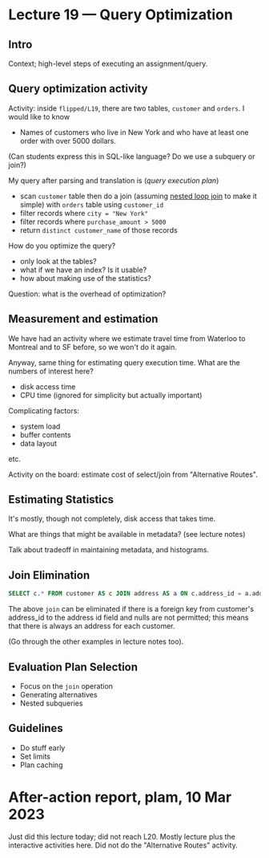 # Lecture 19 — Query Optimization

## Intro

Context; high-level steps of executing an assignment/query.

## Query optimization activity

Activity: inside `flipped/L19`, there are two tables, `customer` and `orders`. I
would like to know

* Names of customers who live in New York and who have at least one order with over
  5000 dollars.

(Can students express this in SQL-like language? Do we use a subquery or join?)

My query after parsing and translation is (*query execution plan*)

* scan `customer` table then do a join (assuming [nested loop
  join](https://en.wikipedia.org/wiki/Nested_loop_join) to make it simple) with
  `orders` table using `customer_id`
* filter records where `city = "New York"`
* filter records where `purchase_amount > 5000`
* return `distinct customer_name` of those records

How do you optimize the query?

* only look at the tables?
* what if we have an index? Is it usable?
* how about making use of the statistics?

Question: what is the overhead of optimization?

## Measurement and estimation

We have had an activity where we estimate travel time from Waterloo to
Montreal and to SF before, so we won't do it again.

Anyway, same thing for estimating query execution time. What are
the numbers of interest here?

* disk access time
* CPU time (ignored for simplicity but actually important)

Complicating factors:
* system load
* buffer contents
* data layout

etc.

Activity on the board: estimate cost of select/join from "Alternative Routes".

## Estimating Statistics

It's mostly, though not completely, disk access that takes time.

What are things that might be available in metadata? (see lecture notes)

Talk about tradeoff in maintaining metadata, and histograms.

## Join Elimination

```SQL
SELECT c.* FROM customer AS c JOIN address AS a ON c.address_id = a.address_id;
```

The above `join` can be eliminated if there is a foreign key from
customer's address_id to the address id field and nulls are not
permitted; this means that there is always an address for each
customer.

(Go through the other examples in lecture notes too).

## Evaluation Plan Selection

* Focus on the `join` operation
* Generating alternatives
* Nested subqueries

## Guidelines

* Do stuff early
* Set limits
* Plan caching

# After-action report, plam, 10 Mar 2023

Just did this lecture today; did not reach L20. Mostly lecture plus the interactive activities
here. Did not do the "Alternative Routes" activity.